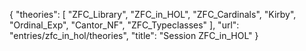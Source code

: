{
    "theories": [
        "ZFC_Library",
        "ZFC_in_HOL",
        "ZFC_Cardinals",
        "Kirby",
        "Ordinal_Exp",
        "Cantor_NF",
        "ZFC_Typeclasses"
    ],
    "url": "entries/zfc_in_hol/theories",
    "title": "Session ZFC_in_HOL"
}